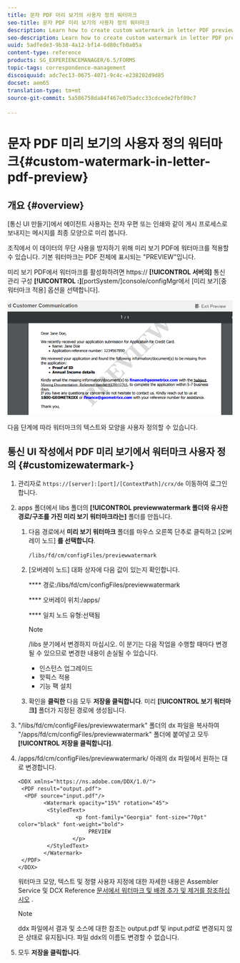 ```yaml
---
title: 문자 PDF 미리 보기의 사용자 정의 워터마크
seo-title: 문자 PDF 미리 보기의 사용자 정의 워터마크
description: Learn how to create custom watermark in letter PDF preview.
seo-description: Learn how to create custom watermark in letter PDF preview.
uuid: 5adfede3-9b38-4a12-bf14-6d80cfb0a05a
content-type: reference
products: SG_EXPERIENCEMANAGER/6.5/FORMS
topic-tags: correspondence-management
discoiquuid: adc7ec13-0675-4071-9c4c-e238202d9d85
docset: aem65
translation-type: tm+mt
source-git-commit: 5a586758da84f467e075adcc33cdcede2fbf09c7

---
```



# 문자 PDF 미리 보기의 사용자 정의 워터마크{#custom-watermark-in-letter-pdf-preview}

## 개요 {#overview}

[통신 UI 만들기]에서 에이전트 사용자는 전자 우편 또는 인쇄와 같이 게시 프로세스로 보내지는 메시지를 최종 모양으로 미리 봅니다.

조직에서 이 데이터의 무단 사용을 방지하기 위해 미리 보기 PDF에 워터마크를 적용할 수 있습니다. 기본 워터마크는 PDF 전체에 표시되는 &quot;PREVIEW&quot;입니다.

미리 보기 PDF에서 워터마크를 활성화하려면 https:// **[!UICONTROL 서버의]** 통신 관리 구성 **[!UICONTROL :]**[portSystem/]console/configMgr에서 [미리 보기[중 워터마크 적용] 옵션을 선택합니다].

![default-watermark](assets/default-watermark.png)

다음 단계에 따라 워터마크의 텍스트와 모양을 사용자 정의할 수 있습니다.

## 통신 UI 작성에서 PDF 미리 보기에서 워터마크 사용자 정의 {#customizewatermark-}

1. 관리자로 `https://[server]:[port]/[ContextPath]/crx/de` 이동하여 로그인합니다.
1. apps 폴더에서 libs 폴더의 **[!UICONTROL previewwatermark 폴더와 유사한 경로/구조를 가진 미리 보기 워터마크라는]** 폴더를 만듭니다.

   1. 다음 경로에서 **미리 보기 워터마크** 폴더를 마우스 오른쪽 단추로 클릭하고 [오버레이 노드] **를 선택합니다**.

      `/libs/fd/cm/configFiles/previewwatermark`

   1. [오버레이 노드] 대화 상자에 다음 값이 있는지 확인합니다.

      **** 경로:/libs/fd/cm/configFiles/previewwatermark

      **** 오버레이 위치:/apps/

      **** 일치 노드 유형:선택됨

      >[!NOTE]
      >
      >/libs 분기에서 변경하지 마십시오. 이 분기는 다음 작업을 수행할 때마다 변경될 수 있으므로 변경한 내용이 손실될 수 있습니다.
      >
      >    
      >    
      >    * 인스턴스 업그레이드
      >    * 핫픽스 적용
      >    * 기능 팩 설치


   1. 확인을 **클릭한** 다음 모두 **저장을 클릭합니다**. 미리 **[!UICONTROL 보기 워터마크]** 폴더가 지정된 경로에 생성됩니다.



1. &quot;/libs/fd/cm/configFiles/previewwatermark&quot; 폴더의 dx 파일을 복사하여 &quot;/apps/fd/cm/configFiles/previewwatermark&quot; 폴더에 붙여넣고 모두 **[!UICONTROL 저장을 클릭합니다]**.
1. /apps/fd/cm/configFiles/previewwatermark/ 아래의 dx 파일에서 원하는 대로 변경합니다.

   ```
   <DDX xmlns="https://ns.adobe.com/DDX/1.0/">
    <PDF result="output.pdf">
     <PDF source="input.pdf"/>
           <Watermark opacity="15%" rotation="45">
            <StyledText>
                     <p font-family="Georgia" font-size="70pt" color="black" font-weight="bold">
                         PREVIEW
                    </p>
            </StyledText>
           </Watermark>
    </PDF>
   </DDX>
   ```

   워터마크 모양, 텍스트 및 정렬 사용자 지정에 대한 자세한 내용은 Assembler Service 및 DCX Reference [문서에서 워터마크 및 배경 추가 및 제거를 참조하십시오](https://help.adobe.com/en_US/livecycle/11.0/ddxRef.pdf) .

   >[!NOTE]
   >
   >ddx 파일에서 결과 및 소스에 대한 참조는 output.pdf 및 input.pdf로 변경되지 않은 상태로 유지됩니다. 파일 ddx의 이름도 변경할 수 없습니다.

1. 모두 **저장을 클릭합니다**.

